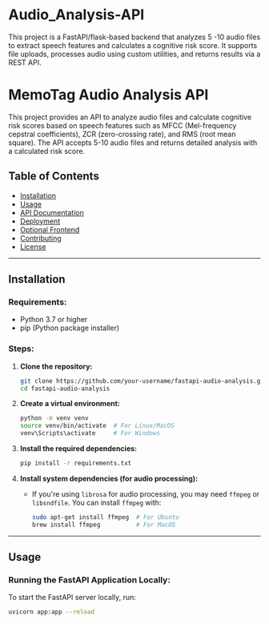 # Audio_Analysis-API
This  project is a FastAPI/flask-based backend that analyzes 5 -10 audio files to extract speech features and calculates a cognitive risk score. It supports file uploads, processes audio using custom utilities, and returns results via a REST API.
# MemoTag Audio Analysis API

This project provides an API to analyze audio files and calculate cognitive risk scores based on speech features such as MFCC (Mel-frequency cepstral coefficients), ZCR (zero-crossing rate), and RMS (root mean square). The API accepts 5-10 audio files and returns detailed analysis with a calculated risk score.

## Table of Contents
- [Installation](#installation)
- [Usage](#usage)
- [API Documentation](#api-documentation)
- [Deployment](#deployment)
- [Optional Frontend](#optional-frontend)
- [Contributing](#contributing)
- [License](#license)

---

## Installation

### Requirements:
- Python 3.7 or higher
- pip (Python package installer)

### Steps:

1. **Clone the repository:**
    ```bash
    git clone https://github.com/your-username/fastapi-audio-analysis.git
    cd fastapi-audio-analysis
    ```

2. **Create a virtual environment:**
    ```bash
    python -m venv venv
    source venv/bin/activate  # For Linux/MacOS
    venv\Scripts\activate     # For Windows
    ```

3. **Install the required dependencies:**
    ```bash
    pip install -r requirements.txt
    ```

4. **Install system dependencies (for audio processing):**
    - If you're using `librosa` for audio processing, you may need `ffmpeg` or `libsndfile`. You can install `ffmpeg` with:
      ```bash
      sudo apt-get install ffmpeg  # For Ubuntu
      brew install ffmpeg          # For MacOS
      ```

---

## Usage

### Running the FastAPI Application Locally:
To start the FastAPI server locally, run:
```bash
uvicorn app:app --reload
